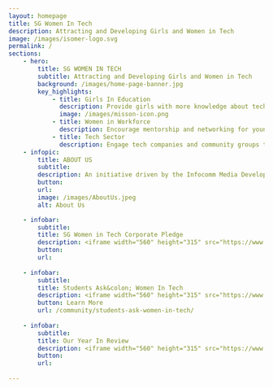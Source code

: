 ```yaml
---
layout: homepage
title: SG Women In Tech
description: Attracting and Developing Girls and Women in Tech
image: /images/isomer-logo.svg
permalink: /
sections:
    - hero:
        title: SG WOMEN IN TECH
        subtitle: Attracting and Developing Girls and Women in Tech
        background: /images/home-page-banner.jpg
        key_highlights:
            - title: Girls In Education
              description: Provide girls with more knowledge about tech careers
              image: /images/misson-icon.png
            - title: Women in Workforce
              description: Encourage mentorship and networking for younger women
            - title: Tech Sector
              description: Engage tech companies and community groups to do more together
    - infopic:
        title: ABOUT US
        subtitle:
        description: An initiative driven by the Infocomm Media Development Authority (IMDA) and supported by community and industry partners, SG Women In Tech aims to attract, retain and develop women talent across a diversity of jobs in the infocomm workforce. Read about our launch <a href="https://www.imda.gov.sg/news-and-events/impact-news/2019/11/Empowering-women-in-tech">here</a>.
        button: 
        url: 
        image: /images/AboutUs.jpeg
        alt: About Us

    - infobar:
        subtitle: 
        title: SG Women in Tech Corporate Pledge
        description: <iframe width="560" height="315" src="https://www.youtube.com/embed/3-gyPRqg7CM" frameborder="0" allow="accelerometer; autoplay; clipboard-write; encrypted-media; gyroscope; picture-in-picture" allowfullscreen></iframe><br/><div class="bp-sec-button">Find out more <a href="https://sgtech.org.sg/SGTECH/Web/Initiatives/SG-Women-in-Tech-Company-Pledge/SG-Women-in-Tech-Company-Pledge.aspx" class="bp-sec-button is-inline-block"><span>here</span> <i class="sgds-icon sgds-icon-arrow-right is-size-4" aria-hidden="true"></i></a></div>
        button: 
        url: 
        
    - infobar:
        subtitle: 
        title: Students Ask&colon; Women In Tech
        description: <iframe width="560" height="315" src="https://www.youtube.com/embed/jK6eKQQONKw" frameborder="0" allow="accelerometer; autoplay; clipboard-write; encrypted-media; gyroscope; picture-in-picture" allowfullscreen></iframe><br><iframe width="560" height="315" src="https://www.youtube.com/embed/E1ZO1-GRXJs" frameborder="0" allow="accelerometer; autoplay; clipboard-write; encrypted-media; gyroscope; picture-in-picture" allowfullscreen></iframe><br><iframe width="560" height="315" src="https://www.youtube.com/embed/ae1aZGPsgVg" frameborder="0" allow="accelerometer; autoplay; clipboard-write; encrypted-media; gyroscope; picture-in-picture" allowfullscreen></iframe>
        button: Learn More
        url: /community/students-ask-women-in-tech/ 
        
    - infobar:
        subtitle: 
        title: Our Year In Review
        description: <iframe width="560" height="315" src="https://www.youtube.com/embed/iG-H1ZyYH_o" frameborder="0" allow="accelerometer; autoplay; clipboard-write; encrypted-media; gyroscope; picture-in-picture" allowfullscreen></iframe>
        button: 
        url: 
        
---
```


